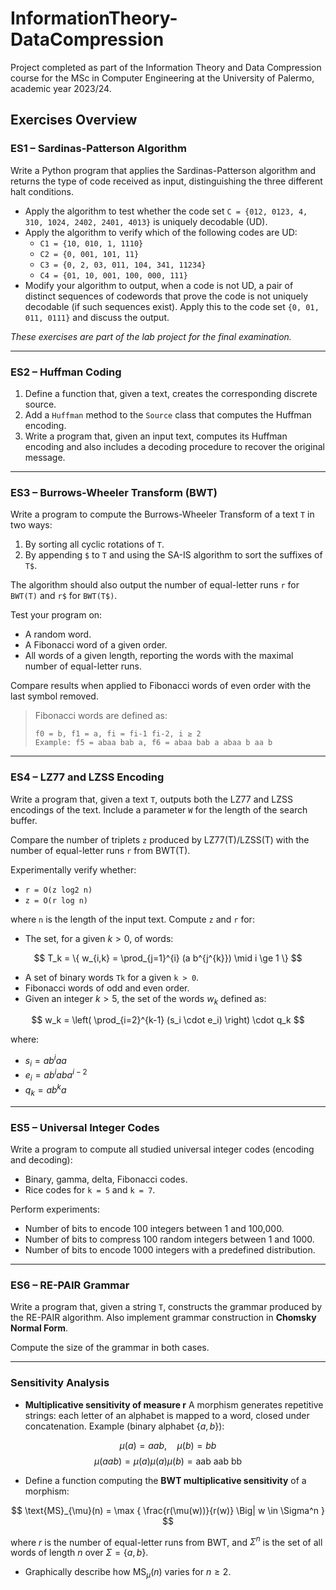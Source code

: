 # InformationTheory-DataCompression

Project completed as part of the Information Theory and Data Compression course for the MSc in Computer Engineering at the University of Palermo, academic year 2023/24.

## Exercises Overview

### ES1 – Sardinas-Patterson Algorithm
Write a Python program that applies the Sardinas-Patterson algorithm and returns the type of code received as input, distinguishing the three different halt conditions.

- Apply the algorithm to test whether the code set `C = {012, 0123, 4, 310, 1024, 2402, 2401, 4013}` is uniquely decodable (UD).
- Apply the algorithm to verify which of the following codes are UD:
  - `C1 = {10, 010, 1, 1110}`
  - `C2 = {0, 001, 101, 11}`
  - `C3 = {0, 2, 03, 011, 104, 341, 11234}`
  - `C4 = {01, 10, 001, 100, 000, 111}`
- Modify your algorithm to output, when a code is not UD, a pair of distinct sequences of codewords that prove the code is not uniquely decodable (if such sequences exist). Apply this to the code set `{0, 01, 011, 0111}` and discuss the output.

*These exercises are part of the lab project for the final examination.*

---

### ES2 – Huffman Coding
1. Define a function that, given a text, creates the corresponding discrete source.
2. Add a `Huffman` method to the `Source` class that computes the Huffman encoding.
3. Write a program that, given an input text, computes its Huffman encoding and also includes a decoding procedure to recover the original message.

---

### ES3 – Burrows-Wheeler Transform (BWT)
Write a program to compute the Burrows-Wheeler Transform of a text `T` in two ways:
1. By sorting all cyclic rotations of `T`.
2. By appending `$` to `T` and using the SA-IS algorithm to sort the suffixes of `T$`.

The algorithm should also output the number of equal-letter runs `r` for `BWT(T)` and `r$` for `BWT(T$)`.

Test your program on:
- A random word.
- A Fibonacci word of a given order.
- All words of a given length, reporting the words with the maximal number of equal-letter runs.

Compare results when applied to Fibonacci words of even order with the last symbol removed.

> Fibonacci words are defined as:
> ```
> f0 = b, f1 = a, fi = fi-1 fi-2, i ≥ 2
> Example: f5 = abaa bab a, f6 = abaa bab a abaa b aa b
> ```

---

### ES4 – LZ77 and LZSS Encoding
Write a program that, given a text `T`, outputs both the LZ77 and LZSS encodings of the text. Include a parameter `W` for the length of the search buffer.

Compare the number of triplets `z` produced by LZ77(T)/LZSS(T) with the number of equal-letter runs `r` from BWT(T).

Experimentally verify whether:
- `r = O(z log2 n)`
- `z = O(r log n)`

where `n` is the length of the input text. Compute `z` and `r` for:
- The set, for a given $k > 0$, of words:

$$
T_k = \{ w_{i,k} = \prod_{j=1}^{i} (a b^{j^{k}}) \mid i \ge 1 \}
$$

- A set of binary words `Tk` for a given `k > 0`.
- Fibonacci words of odd and even order.
- Given an integer $k > 5$, the set of the words $w_k$ defined as:
  
$$
w_k = \left( \prod_{i=2}^{k-1} (s_i \cdot e_i) \right) \cdot q_k
$$
  
  where:
  
  - $s_i = a b^i a a$
  - $e_i = a b^i a b a^{i-2}$
  - $q_k = a b^k a$

---

### ES5 – Universal Integer Codes
Write a program to compute all studied universal integer codes (encoding and decoding):
- Binary, gamma, delta, Fibonacci codes.
- Rice codes for `k = 5` and `k = 7`.

Perform experiments:
- Number of bits to encode 100 integers between 1 and 100,000.
- Number of bits to compress 100 random integers between 1 and 1000.
- Number of bits to encode 1000 integers with a predefined distribution.

---

### ES6 – RE-PAIR Grammar
Write a program that, given a string `T`, constructs the grammar produced by the RE-PAIR algorithm. Also implement grammar construction in **Chomsky Normal Form**.

Compute the size of the grammar in both cases.

---

### Sensitivity Analysis
- **Multiplicative sensitivity of measure r**
  A morphism generates repetitive strings: each letter of an alphabet is mapped to a word, closed under concatenation.
  Example (binary alphabet $\{a, b\}$):
  
$$
\mu(a) = aab, \quad \mu(b) = bb
$$
$$
\mu(aab) = \mu(a)\mu(a)\mu(b) = \text{aab aab bb}
$$

- Define a function computing the **BWT multiplicative sensitivity** of a morphism:
  
$$
\text{MS}_{\mu}(n) = \max { \frac{r(\mu(w))}{r(w)} \Big| w \in \Sigma^n }
$$

  where $r$ is the number of equal-letter runs from BWT, and $\Sigma^n$ is the set of all words of length $n$ over $\Sigma = \{a, b\}$.

- Graphically describe how $\text{MS}_{\mu}(n)$ varies for $n \geq 2$.
